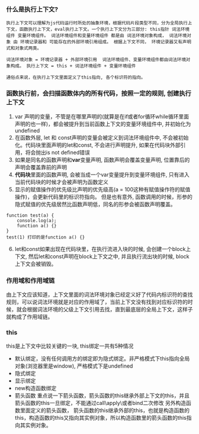 ### 什么是执行上下文?
    执行上下文可以理解为js代码运行时所处的抽象环境，根据代码片段类型不同，分为全局执行上下文，函数执行上下文，eval执行上下文。一个执行上下文分为三部分: this指针 词法环境组件 变量环境组件。 词法环境组件和变量环境组件 都是由 词法环境对象构成， 词法环境对象 由 环境记录器和 可能存在的外部环境引用组成。 根据上下文不同， 环境记录器又有声明式和对象式两类。

    词法环境对象 = 环境记录器 + 外部环境引用  词法环境组件、变量环境组件都由词法环境对象构成。 执行上下文 = this + 词法环境组件 + 变量环境组件

    通俗点来说，在执行上下文里面定义了this指向, 各个标识符的指向。

### 函数执行前，会扫描函数体内的所有代码，按照一定的规则, 创建执行上下文
1. var 声明的变量，不管是在哪里声明的(就算是在if或者for循环while循环里面声明的也一样)，都会被提升到当前函数上下文的变量环境组件中, 并初始化为undefined
2. 在函数外层, let 和 const声明的变量会被定义到词法环境组件中, 不会被初始化。代码块里面声明的let和const, 不会进行声明提升, 如果在代码块外部引用，将会抛出is not defined错误
3. 如果是同名的函数声明和**var**变量声明, 函数声明会覆盖变量声明, 位置靠后的声明会覆盖靠前的声明
4. **代码块**里面的函数声明, 会被当成一个var变量提升到变量环境组件, 只有进入当前代码块的时候才会被声明为函数定义
5. 显示的赋值操作的优先级比声明的优先级高(a = 100这种有赋值操作符的赋值操作)，会更新代码里的标识符指向。 但是也有意外, 函数调用的时候，形参的隐式赋值的优先级居然比函数声明低，同名的形参会被函数声明覆盖。
```
function test(a) {
    console.log(a);
    function a() {}
}
test(1) 打印的是function a() {}
```
6. let和const如果出现在代码块里，在执行流进入块的时候, 会创建一个block上下文, 然后let和const声明在block上下文之中, 并且执行流出块的时候, block上下文会被销毁。

### 作用域和作用域链
由上下文应该知道，上下文里面的词法环境对象已经定义好了代码内标识符的查找规则，可以说词法环境就是对应的作用域了，当前上下文没有找到对应标识符的时候，就会根据词法环境的父级上下文引用去找，直到最底层的全局上下文，这样子就构成了作用域链。

### this
this是上下文中比较关键的一块, this绑定一共有5种情况
* 默认绑定，没有任何调用方的绑定即为隐式绑定。非严格模式下this指向全局对象(浏览器里是window), 严格模式下是undefined
* 隐式绑定
* 显示绑定
* new构造函数绑定
* 箭头函数
重点说一下箭头函数，箭头函数的this继承外部上下文的this，并且箭头函数的this一旦绑定，不能通过call\apply\或者bind二次修改
另外构造函数里面定义的箭头函数， 箭头函数的this继承外部的this，也就是构造函数的this，构造函数的this又指向其实例对象，所以构造函数里的箭头函数的this指向其实例对象。







    


